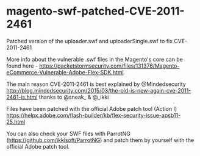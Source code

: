 # magento-swf-patched-CVE-2011-2461
Patched version of the uploader.swf and uploaderSingle.swf to fix CVE-2011-2461

More info about the vulnerable .swf files in the Magento's core can be found here - https://packetstormsecurity.com/files/131376/Magento-eCommerce-Vulnerable-Adobe-Flex-SDK.html

The main reason CVE-2011-2461 is best explained by @Mindedsecurity http://blog.mindedsecurity.com/2015/03/the-old-is-new-again-cve-2011-2461-is.html thanks to @sneak_ & @_ikki

Files have been patched with the official Adobe patch tool (Action I) https://helpx.adobe.com/flash-builder/kb/flex-security-issue-apsb11-25.html


You can also check your SWF files with ParrotNG (https://github.com/ikkisoft/ParrotNG) and patch them by yourself with the official Adobe patch tool.